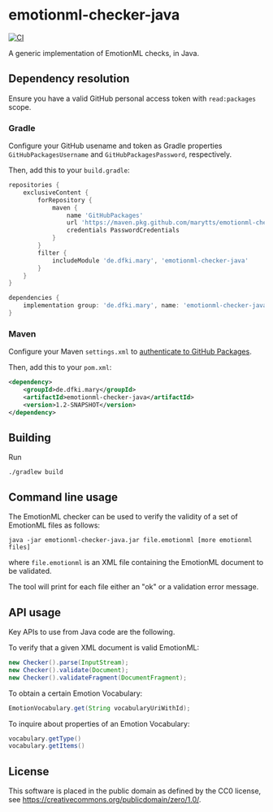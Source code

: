 emotionml-checker-java
======================

[![CI](https://github.com/marytts/emotionml-checker-java/actions/workflows/main.yml/badge.svg)](https://github.com/marytts/emotionml-checker-java/actions/workflows/main.yml)

A generic implementation of EmotionML checks, in Java.

Dependency resolution
---------------------

Ensure you have a valid GitHub personal access token with `read:packages` scope.

### Gradle

Configure your GitHub usename and token as Gradle properties `GitHubPackagesUsername` and `GitHubPackagesPassword`, respectively.

Then, add this to your `build.gradle`:

```gradle
repositories {
    exclusiveContent {
        forRepository {
            maven {
                name 'GitHubPackages'
                url 'https://maven.pkg.github.com/marytts/emotionml-checker-java'
                credentials PasswordCredentials
            }
        }
        filter {
            includeModule 'de.dfki.mary', 'emotionml-checker-java'
        }
    }
}

dependencies {
    implementation group: 'de.dfki.mary', name: 'emotionml-checker-java', version: '1.2-SNAPSHOT'
}
```

### Maven

Configure your Maven `settings.xml` to [authenticate to GitHub Packages](https://docs.github.com/en/packages/working-with-a-github-packages-registry/working-with-the-apache-maven-registry).

Then, add this to your `pom.xml`:

```xml
<dependency>
    <groupId>de.dfki.mary</groupId>
    <artifactId>emotionml-checker-java</artifactId>
    <version>1.2-SNAPSHOT</version>
</dependency>
```

Building
--------

Run

    ./gradlew build

Command line usage
------------------

The EmotionML checker can be used to verify the validity of a set of EmotionML files as follows:

    java -jar emotionml-checker-java.jar file.emotionml [more emotionml files]

where `file.emotionml` is an XML file containing the EmotionML document to be validated.

The tool will print for each file either an "ok" or a validation error message.

API usage
---------

Key APIs to use from Java code are the following.

To verify that a given XML document is valid EmotionML:

```java
new Checker().parse(InputStream);
new Checker().validate(Document);
new Checker().validateFragment(DocumentFragment);
```

To obtain a certain Emotion Vocabulary:

```java
EmotionVocabulary.get(String vocabularyUriWithId);
```

To inquire about properties of an Emotion Vocabulary:

```java
vocabulary.getType()
vocabulary.getItems()
```

License
-------

This software is placed in the public domain as defined by the CC0 license, see https://creativecommons.org/publicdomain/zero/1.0/.
